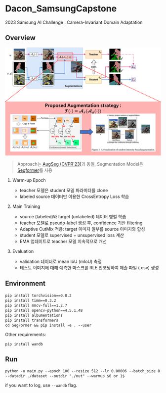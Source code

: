 # Dacon_SamsungCapstone
2023 Samsung AI Challenge : Camera-Invariant Domain Adaptation


## Overview
![overview](./image.png) 
> Approach는 [AugSeg (CVPR'23)](https://arxiv.org/abs/2212.04976)과 동일, Segmentation Model은 [Segformer](https://arxiv.org/abs/2105.15203)를 사용



1. Warm-up Epoch
    - teacher 모델은 student 모델 파라미터를 clone
    - labeled source 데이터만 이용한 CrossEntropy Loss 학습

2. Main Training
    - source (labeled)와 target (unlabeled) 데이터 병렬 학습
    - teacher 모델로 pseudo-label 생성 후, confidence 기반 filtering
    - Adaptive CutMix 적용: target 이미지 일부를 source 이미지와 합성
    - student 모델로 supervised + unsupervised loss 계산
    - EMA 업데이트로 teacher 모델 지속적으로 개선

3. Evaluation
    - validation 데이터로 mean IoU (mIoU) 측정
    - 테스트 이미지에 대해 예측한 마스크를 RLE 인코딩하여 제출 파일 (.csv) 생성


## Environment
```
pip install torchvision==0.8.2
pip install timm==0.3.2
pip install mmcv-full==1.2.7
pip install opencv-python==4.5.1.48
pip install albumentations
pip install transformers
cd SegFormer && pip install -e . --user
```
Other requirements: 

```
pip install wandb 
```

## Run
```
python -u main.py --epoch 100 --resize 512 --lr 0.00006 --batch_size 8 --datadir ./dataset --outdir "./out" --warmup $0 or 1$
``````
if you want to log, use ``--wandb`` flag.